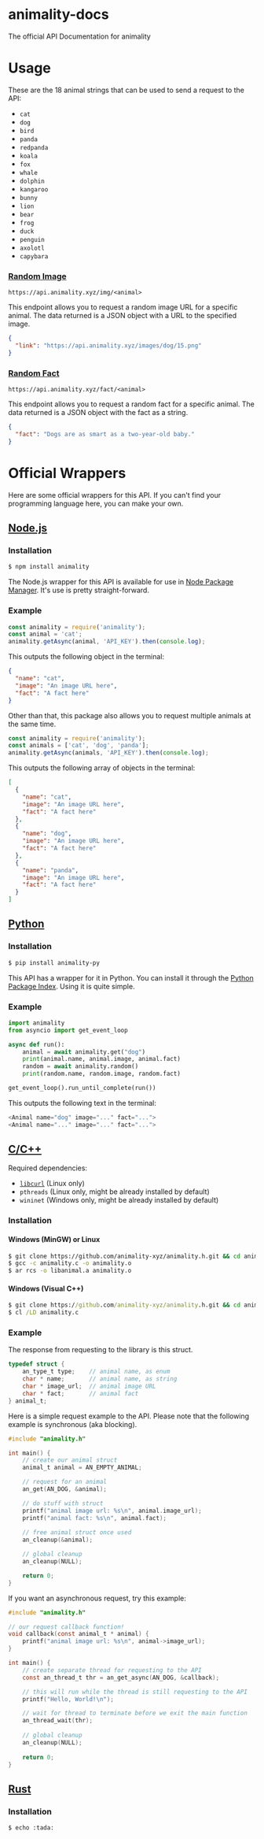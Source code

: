 # animality-docs
The official API Documentation for animality

# Usage
These are the 18 animal strings that can be used to send a request to the API:
* `cat`
* `dog`
* `bird`
* `panda`
* `redpanda`
* `koala`
* `fox`
* `whale`
* `dolphin`
* `kangaroo`
* `bunny`
* `lion`
* `bear`
* `frog`
* `duck`
* `penguin`
* `axolotl`
* `capybara`

### [Random Image](https://api.animality.xyz/img/dog)
```
https://api.animality.xyz/img/<animal>
```

This endpoint allows you to request a random image URL for a specific animal. The data returned is a JSON object with a URL to the specified image.

```json
{
  "link": "https://api.animality.xyz/images/dog/15.png"
}
```

### [Random Fact](https://api.animality.xyz/fact/dog)
```
https://api.animality.xyz/fact/<animal>
```

This endpoint allows you to request a random fact for a specific animal. The data returned is a JSON object with the fact as a string.

```json
{
  "fact": "Dogs are as smart as a two-year-old baby."
}
```

# Official Wrappers
Here are some official wrappers for this API. If you can't find your programming language here, you can make your own.

## [Node.js](https://www.npmjs.com/package/animality)
### Installation
```bash
$ npm install animality
```

The Node.js wrapper for this API is available for use in [Node Package Manager](https://www.npmjs.com/package/animality). It's use is pretty straight-forward.

### Example
```js
const animality = require('animality');
const animal = 'cat';
animality.getAsync(animal, 'API_KEY').then(console.log);
```

This outputs the following object in the terminal:

```json
{
  "name": "cat",
  "image": "An image URL here",
  "fact": "A fact here"
}
```

Other than that, this package also allows you to request multiple animals at the same time.

```js
const animality = require('animality');
const animals = ['cat', 'dog', 'panda'];
animality.getAsync(animals, 'API_KEY').then(console.log);
```

This outputs the following array of objects in the terminal:

```json
[
  {
    "name": "cat",
    "image": "An image URL here",
    "fact": "A fact here"
  },
  {
    "name": "dog",
    "image": "An image URL here",
    "fact": "A fact here"
  },
  {
    "name": "panda",
    "image": "An image URL here",
    "fact": "A fact here"
  }
]
```

## [Python](https://pypi.org/project/animality-py)
### Installation
```bash
$ pip install animality-py
```

This API has a wrapper for it in Python. You can install it through the [Python Package Index](https://pypi.org/project/animality-py). Using it is quite simple.

### Example
```py
import animality
from asyncio import get_event_loop

async def run():
    animal = await animality.get("dog")
    print(animal.name, animal.image, animal.fact)
    random = await animality.random()
    print(random.name, random.image, random.fact)

get_event_loop().run_until_complete(run())
```

This outputs the following text in the terminal:

```js
<Animal name="dog" image="..." fact="...">
<Animal name="..." image="..." fact="...">
```

## [C/C++](https://github.com/animality-xyz/animality.h)
Required dependencies:
- [`libcurl`](https://github.com/curl/curl) (Linux only)
- `pthreads` (Linux only, might be already installed by default)
- `wininet` (Windows only, might be already installed by default)

### Installation
#### Windows (MinGW) or Linux
```sh
$ git clone https://github.com/animality-xyz/animality.h.git && cd animality.h/
$ gcc -c animality.c -o animality.o
$ ar rcs -o libanimal.a animality.o
```

#### Windows (Visual C++)
```bat
$ git clone https://github.com/animality-xyz/animality.h.git && cd animality.h
$ cl /LD animality.c
```

### Example
The response from requesting to the library is this struct.
```c
typedef struct {
    an_type_t type;    // animal name, as enum
    char * name;       // animal name, as string
    char * image_url;  // animal image URL
    char * fact;       // animal fact
} animal_t;
```

Here is a simple request example to the API. Please note that the following example is synchronous (aka blocking).

```c
#include "animality.h"

int main() {
    // create our animal struct
    animal_t animal = AN_EMPTY_ANIMAL;

    // request for an animal
    an_get(AN_DOG, &animal);

    // do stuff with struct
    printf("animal image url: %s\n", animal.image_url);
    printf("animal fact: %s\n", animal.fact);
    
    // free animal struct once used
    an_cleanup(&animal);

    // global cleanup
    an_cleanup(NULL);

    return 0;
}
```

If you want an asynchronous request, try this example:

```c
#include "animality.h"

// our request callback function!
void callback(const animal_t * animal) {
    printf("animal image url: %s\n", animal->image_url);
}

int main() {
    // create separate thread for requesting to the API
    const an_thread_t thr = an_get_async(AN_DOG, &callback);

    // this will run while the thread is still requesting to the API
    printf("Hello, World!\n");

    // wait for thread to terminate before we exit the main function
    an_thread_wait(thr);
    
    // global cleanup
    an_cleanup(NULL);
    
    return 0;
}
```

## [Rust]()
### Installation
```bash
$ echo :tada:
```
